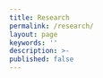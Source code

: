 ```yaml
---
title: Research
permalink: /research/
layout: page
keywords: ''
description: >-
published: false
---
```

